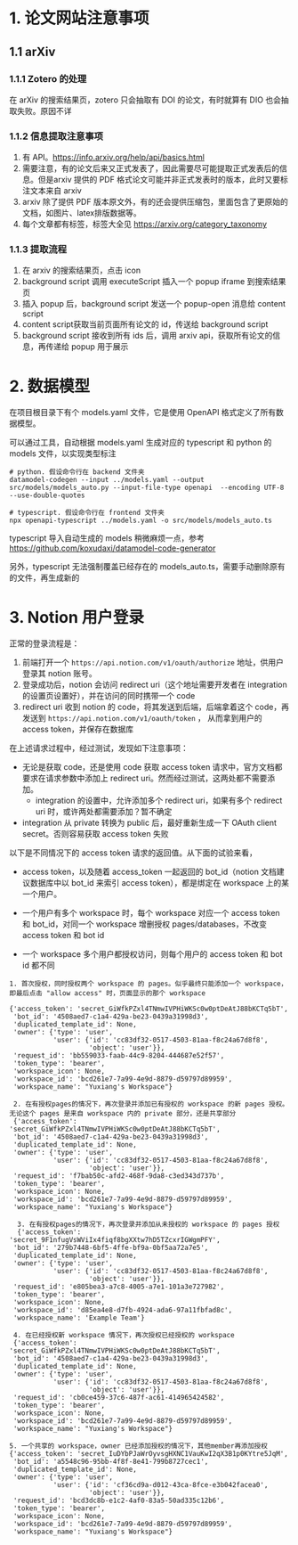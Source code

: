 # 1. 论文网站注意事项
## 1.1 arXiv
### 1.1.1 Zotero 的处理
在 arXiv 的搜索结果页，zotero 只会抽取有 DOI 的论文，有时就算有 DIO 也会抽取失败。原因不详
### 1.1.2 信息提取注意事项
1. 有 API。https://info.arxiv.org/help/api/basics.html
2. 需要注意，有的论文后来又正式发表了，因此需要尽可能提取正式发表后的信息。但是arxiv 提供的 PDF 格式论文可能并非正式发表时的版本，此时又要标注文本来自 arxiv
3. arxiv 除了提供 PDF 版本原文外，有的还会提供压缩包，里面包含了更原始的文档，如图片、latex排版数据等。
4. 每个文章都有标签，标签大全见 https://arxiv.org/category_taxonomy
### 1.1.3 提取流程
1. 在 arxiv 的搜索结果页，点击 icon
2. background script 调用 executeScript 插入一个 popup iframe 到搜索结果页
3. 插入 popup 后，background script 发送一个 popup-open 消息给 content script
4. content script获取当前页面所有论文的 id，传送给 background script
5. background script 接收到所有 ids 后，调用 arxiv api，获取所有论文的信息，再传递给 popup 用于展示
# 2. 数据模型
在项目根目录下有个 models.yaml 文件，它是使用 OpenAPI 格式定义了所有数据模型。

可以通过工具，自动根据 models.yaml 生成对应的 typescript 和 python 的 models 文件，以实现类型标注

```shell
# python. 假设命令行在 backend 文件夹
datamodel-codegen --input ../models.yaml --output src/models/models_auto.py --input-file-type openapi  --encoding UTF-8 --use-double-quotes

# typescript. 假设命令行在 frontend 文件夹
npx openapi-typescript ../models.yaml -o src/models/models_auto.ts
```
typescript 导入自动生成的 models 稍微麻烦一点，参考 https://github.com/koxudaxi/datamodel-code-generator

另外，typescript 无法强制覆盖已经存在的 models_auto.ts，需要手动删除原有的文件，再生成新的

# 3. Notion 用户登录
正常的登录流程是：
1. 前端打开一个 `https://api.notion.com/v1/oauth/authorize` 地址，供用户登录其 notion 账号。
2. 登录成功后，notion 会访问 redirect uri（这个地址需要开发者在 integration 的设置页设置好），并在访问的同时携带一个 code
3. redirect uri 收到 notion 的 code，将其发送到后端，后端拿着这个 code，再发送到 `https://api.notion.com/v1/oauth/token` ， 从而拿到用户的 access token，并保存在数据库

在上述请求过程中，经过测试，发现如下注意事项：
* 无论是获取 code，还是使用 code 获取 access token 请求中，官方文档都要求在请求参数中添加上 redirect uri。然而经过测试，这两处都不需要添加。
  * integration 的设置中，允许添加多个 redirect uri，如果有多个 redirect uri 时，或许两处都需要添加？暂不确定
* integration 从 private 转换为 public 后，最好重新生成一下 OAuth client secret。否则容易获取 access token 失败

以下是不同情况下的 access token 请求的返回值。从下面的试验来看，
* access token，以及随着 access_token 一起返回的 bot_id（notion 文档建议数据库中以 bot_id 来索引 access token），都是绑定在 workspace 上的某一个用户。

* 一个用户有多个 workspace 时，每个 workspace 对应一个 access token 和 bot_id，对同一个 workspace 增删授权 pages/databases，不改变 access token 和 bot id

* 一个 workspace 多个用户都授权访问，则每个用户的 access token 和 bot id 都不同


```
1. 首次授权，同时授权两个 workspace 的 pages。似乎最终只能添加一个 workspace，即最后点击 "allow access" 时，页面显示的那个 workspace

{'access_token': 'secret_GiWfkPZxl4TNmwIVPHiWKSc0w0ptDeAtJ88bKCTq5bT',
 'bot_id': '4508aed7-c1a4-429a-be23-0439a31998d3',
 'duplicated_template_id': None,
 'owner': {'type': 'user',
           'user': {'id': 'cc83df32-0517-4503-81aa-f8c24a67d8f8',
                    'object': 'user'}},
 'request_id': 'bb559033-faab-44c9-8204-444687e52f57',
 'token_type': 'bearer',
 'workspace_icon': None,
 'workspace_id': 'bcd261e7-7a99-4e9d-8879-d59797d89959',
 'workspace_name': "Yuxiang's Workspace"}

 2. 在有授权pages的情况下，再次登录并添加已有授权的 workspace 的新 pages 授权。无论这个 pages 是来自 workspace 内的 private 部分，还是共享部分
 {'access_token': 'secret_GiWfkPZxl4TNmwIVPHiWKSc0w0ptDeAtJ88bKCTq5bT',
 'bot_id': '4508aed7-c1a4-429a-be23-0439a31998d3',
 'duplicated_template_id': None,
 'owner': {'type': 'user',
           'user': {'id': 'cc83df32-0517-4503-81aa-f8c24a67d8f8',
                    'object': 'user'}},
 'request_id': 'f7bab50c-afd2-468f-9da8-c3ed343d737b',
 'token_type': 'bearer',
 'workspace_icon': None,
 'workspace_id': 'bcd261e7-7a99-4e9d-8879-d59797d89959',
 'workspace_name': "Yuxiang's Workspace"}

  3. 在有授权pages的情况下，再次登录并添加从未授权的 workspace 的 pages 授权
  {'access_token': 'secret_9F1nfugVsWViIx4fiqf8bgXXtw7hD5TZcxrIGWgmPFY',
 'bot_id': '279b7448-6bf5-4ffe-bf9a-0bf5aa72a7e5',
 'duplicated_template_id': None,
 'owner': {'type': 'user',
           'user': {'id': 'cc83df32-0517-4503-81aa-f8c24a67d8f8',
                    'object': 'user'}},
 'request_id': 'e805bea3-a7c8-4005-a7e1-101a3e727982',
 'token_type': 'bearer',
 'workspace_icon': None,
 'workspace_id': 'd85ea4e8-d7fb-4924-ada6-97a11fbfad8c',
 'workspace_name': 'Example Team'}

 4. 在已经授权新 workspace 情况下，再次授权已经授权的 workspace
 {'access_token': 'secret_GiWfkPZxl4TNmwIVPHiWKSc0w0ptDeAtJ88bKCTq5bT',
 'bot_id': '4508aed7-c1a4-429a-be23-0439a31998d3',
 'duplicated_template_id': None,
 'owner': {'type': 'user',
           'user': {'id': 'cc83df32-0517-4503-81aa-f8c24a67d8f8',
                    'object': 'user'}},
 'request_id': 'cb0ce459-37c6-487f-ac61-414965424582',
 'token_type': 'bearer',
 'workspace_icon': None,
 'workspace_id': 'bcd261e7-7a99-4e9d-8879-d59797d89959',
 'workspace_name': "Yuxiang's Workspace"}

5. 一个共享的 workspace，owner 已经添加授权的情况下，其他member再添加授权
{'access_token': 'secret_IuDYbPJaWrOyvsgHXNC1VauKwI2qX3B1p0KYtre5JqM',
 'bot_id': 'a5548c96-95bb-4f8f-8e41-799b8727cec1',
 'duplicated_template_id': None,
 'owner': {'type': 'user',
           'user': {'id': 'cf36cd9a-d012-43ca-8fce-e3b042facea0',
                    'object': 'user'}},
 'request_id': 'bcd3dc8b-e1c2-4af0-83a5-50ad335c12b6',
 'token_type': 'bearer',
 'workspace_icon': None,
 'workspace_id': 'bcd261e7-7a99-4e9d-8879-d59797d89959',
 'workspace_name': "Yuxiang's Workspace"}
```
